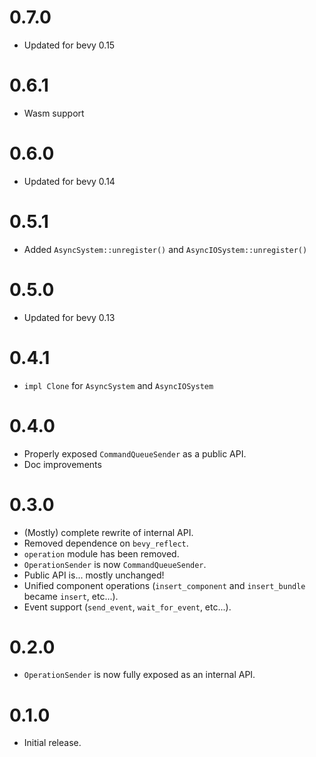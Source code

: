 # 0.7.0

- Updated for bevy 0.15

# 0.6.1

- Wasm support

# 0.6.0

- Updated for bevy 0.14

# 0.5.1

- Added `AsyncSystem::unregister()` and `AsyncIOSystem::unregister()`

# 0.5.0

- Updated for bevy 0.13

# 0.4.1

- `impl Clone` for `AsyncSystem` and `AsyncIOSystem`

# 0.4.0

- Properly exposed `CommandQueueSender` as a public API.
- Doc improvements

# 0.3.0

- (Mostly) complete rewrite of internal API.
- Removed dependence on `bevy_reflect`.
- `operation` module has been removed.
- `OperationSender` is now `CommandQueueSender`.
- Public API is... mostly unchanged!
- Unified component operations (`insert_component` and `insert_bundle` became `insert`, etc...).
- Event support (`send_event`, `wait_for_event`, etc...).

# 0.2.0

- `OperationSender` is now fully exposed as an internal API.

# 0.1.0

- Initial release.
